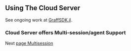 ## Using The Cloud Server

See ongoing work at [GraffSDK.jl](https://github.com/GearsAD/GraffSDK.jl).

### Cloud Server offers Multi-session/agent Support

Next [page Multisession](concepts/multisession)
